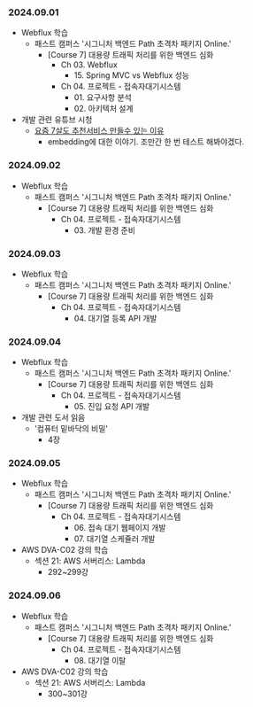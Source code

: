 ### 2024.09.01
- Webflux 학습
  - 패스트 캠퍼스 '시그니처 백엔드 Path 초격차 패키지 Online.'
    - [Course 7] 대용량 트래픽 처리를 위한 백엔드 심화
      - Ch 03. Webflux
        - 15\. Spring MVC vs Webflux 성능
      - Ch 04. 프로젝트 - 접속자대기시스템
        - 01\. 요구사항 분석
        - 02\. 아키텍처 설계
- 개발 관련 유튜브 시청
  - [요즘 7살도 추천서비스 만들수 있는 이유](https://youtu.be/kQwxIkspINk?si=CZRhzxjazuq6dzdx)
    - embedding에 대한 이야기. 조만간 한 번 테스트 해봐야겠다.

### 2024.09.02
- Webflux 학습
  - 패스트 캠퍼스 '시그니처 백엔드 Path 초격차 패키지 Online.'
    - [Course 7] 대용량 트래픽 처리를 위한 백엔드 심화
      - Ch 04. 프로젝트 - 접속자대기시스템
        - 03\. 개발 환경 준비

### 2024.09.03
- Webflux 학습
  - 패스트 캠퍼스 '시그니처 백엔드 Path 초격차 패키지 Online.'
    - [Course 7] 대용량 트래픽 처리를 위한 백엔드 심화
      - Ch 04. 프로젝트 - 접속자대기시스템
        - 04\. 대기열 등록 API 개발

### 2024.09.04
- Webflux 학습
  - 패스트 캠퍼스 '시그니처 백엔드 Path 초격차 패키지 Online.'
    - [Course 7] 대용량 트래픽 처리를 위한 백엔드 심화
      - Ch 04. 프로젝트 - 접속자대기시스템
        - 05\. 진입 요청 API 개발
- 개발 관련 도서 읽음
  - '컴퓨터 밑바닥의 비밀'
    - 4장

### 2024.09.05
- Webflux 학습
  - 패스트 캠퍼스 '시그니처 백엔드 Path 초격차 패키지 Online.'
    - [Course 7] 대용량 트래픽 처리를 위한 백엔드 심화
      - Ch 04. 프로젝트 - 접속자대기시스템
        - 06\. 접속 대기 웹페이지 개발
        - 07\. 대기열 스케쥴러 개발
- AWS DVA-C02 강의 학습
  - 섹션 21: AWS 서버리스: Lambda
    - 292~299강

### 2024.09.06
- Webflux 학습
  - 패스트 캠퍼스 '시그니처 백엔드 Path 초격차 패키지 Online.'
    - [Course 7] 대용량 트래픽 처리를 위한 백엔드 심화
      - Ch 04. 프로젝트 - 접속자대기시스템
        - 08\. 대기열 이탈
- AWS DVA-C02 강의 학습
  - 섹션 21: AWS 서버리스: Lambda
    - 300~301강
